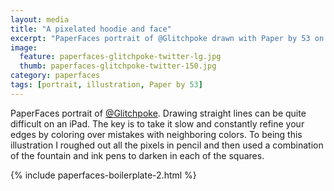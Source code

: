 ```yaml
---
layout: media
title: "A pixelated hoodie and face"
excerpt: "PaperFaces portrait of @Glitchpoke drawn with Paper by 53 on an iPad."
image: 
  feature: paperfaces-glitchpoke-twitter-lg.jpg
  thumb: paperfaces-glitchpoke-twitter-150.jpg
category: paperfaces
tags: [portrait, illustration, Paper by 53]
---
```


PaperFaces portrait of [@Glitchpoke](http://twitter.com/Glitchpoke). Drawing straight lines can be quite difficult on an iPad. The key is to take it slow and constantly refine your edges by coloring over mistakes with neighboring colors. To being this illustration I roughed out all the pixels in pencil and then used a combination of the fountain and ink pens to darken in each of the squares.

{% include paperfaces-boilerplate-2.html %}